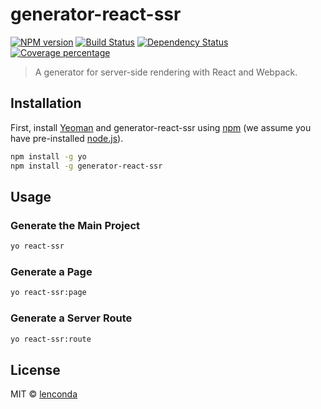 # generator-react-ssr 

[![NPM version][npm-image]][npm-url] 
[![Build Status][travis-image]][travis-url] 
[![Dependency Status][daviddm-image]][daviddm-url] 
[![Coverage percentage][coveralls-image]][coveralls-url]

> A generator for server-side rendering with React and Webpack.

## Installation

First, install [Yeoman](http://yeoman.io) and generator-react-ssr using [npm](https://www.npmjs.com/) (we assume you have pre-installed [node.js](https://nodejs.org/)).

```bash
npm install -g yo
npm install -g generator-react-ssr
```

## Usage

### Generate the Main Project

```bash
yo react-ssr
```

### Generate a Page

```bash
yo react-ssr:page
```

### Generate a Server Route

```bash
yo react-ssr:route
```

## License

MIT © [lenconda](https://blog.lenconda.top)

[npm-image]: https://badge.fury.io/js/generator-react-ssr.svg
[npm-url]: https://npmjs.org/package/generator-react-ssr
[travis-image]: https://travis-ci.com/lenconda/generator-react-ssr.svg?branch=master
[travis-url]: https://travis-ci.com/lenconda/generator-react-ssr
[daviddm-image]: https://david-dm.org/lenconda/generator-react-ssr.svg?theme=shields.io
[daviddm-url]: https://david-dm.org/lenconda/generator-react-ssr
[coveralls-image]: https://coveralls.io/repos/lenconda/generator-react-ssr/badge.svg
[coveralls-url]: https://coveralls.io/r/lenconda/generator-react-ssr
